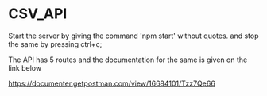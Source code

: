 # CSV_API

Start the server by giving the command 'npm start' without quotes.
and stop the same by pressing ctrl+c;

The API has 5 routes and the documentation for the same is given on the link below

https://documenter.getpostman.com/view/16684101/Tzz7Qe66
